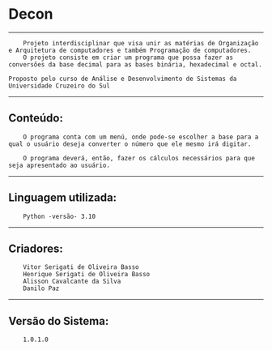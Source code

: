 # Decon
---
        Projeto interdisciplinar que visa unir as matérias de Organização e Arquitetura de computadores e também Programação de computadores. 
        O projeto consiste em criar um programa que possa fazer as conversões da base decimal para as bases binária, hexadecimal e octal.
    
    Proposto pelo curso de Análise e Desenvolvimento de Sistemas da Universidade Cruzeiro do Sul

---

## Conteúdo:
        O programa conta com um menú, onde pode-se escolher a base para a qual o usuário deseja converter o número que ele mesmo irá digitar.

        O programa deverá, então, fazer os cálculos necessários para que seja apresentado ao usuário.

---

## Linguagem utilizada:

        Python -versão- 3.10

---

## Criadores:

        Vitor Serigati de Oliveira Basso
        Henrique Serigati de Oliveira Basso
        Alisson Cavalcante da Silva
        Danilo Paz
    
---

## Versão do Sistema:
        1.0.1.0
